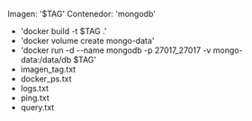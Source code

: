 Imagen: \'$TAG\'
Contenedor: \'mongodb\'
- \'docker build -t $TAG .\'
- \'docker volume create mongo-data\'
- \'docker run -d --name mongodb -p 27017_27017 -v mongo-data:/data/db $TAG\'
- imagen_tag.txt
- docker_ps.txt
- logs.txt
- ping.txt
- query.txt
